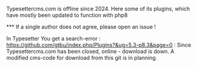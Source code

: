 Typesettercms.com is offline since 2024.  Here some of its plugins, which have mostly been updated to function with php8

*** If a single author does not agree, please open an issue !

In Typesetter You get a search-error : https://github.com/gtbu/index.php/Plugins?&ug=5.3-p8.3&page=0 : Since Typesettercms.com has been closed, online - download is down. 
A modified cms-code for download from this git is in planning. 

